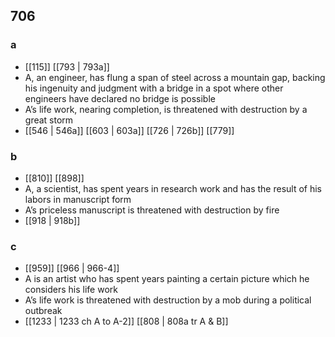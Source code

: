 ## 706
### a
- [[115]] [[793 | 793a]] 
- A, an engineer, has flung a span of steel across a mountain gap, backing his ingenuity and judgment with a bridge in a spot where other engineers have declared no bridge is possible
- A’s life work, nearing completion, is threatened with destruction by a great storm
- [[546 | 546a]] [[603 | 603a]] [[726 | 726b]] [[779]] 

### b
- [[810]] [[898]] 
- A, a scientist, has spent years in research work and has the result of his labors in manuscript form
- A’s priceless manuscript is threatened with destruction by fire
- [[918 | 918b]] 

### c
- [[959]] [[966 | 966-4]] 
- A is an artist who has spent years painting a certain picture which he considers his life work
- A’s life work is threatened with destruction by a mob during a political outbreak
- [[1233 | 1233 ch A to A-2]] [[808 | 808a tr A &amp; B]] 


